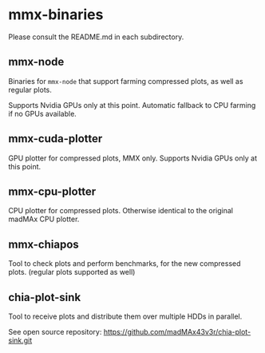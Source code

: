 # mmx-binaries

Please consult the README.md in each subdirectory.

## mmx-node

Binaries for `mmx-node` that support farming compressed plots, as well as regular plots.

Supports Nvidia GPUs only at this point. Automatic fallback to CPU farming if no GPUs available.

## mmx-cuda-plotter

GPU plotter for compressed plots, MMX only. Supports Nvidia GPUs only at this point.

## mmx-cpu-plotter

CPU plotter for compressed plots. Otherwise identical to the original madMAx CPU plotter.

## mmx-chiapos

Tool to check plots and perform benchmarks, for the new compressed plots. (regular plots supported as well)

## chia-plot-sink

Tool to receive plots and distribute them over multiple HDDs in parallel.

See open source repository: https://github.com/madMAx43v3r/chia-plot-sink.git

